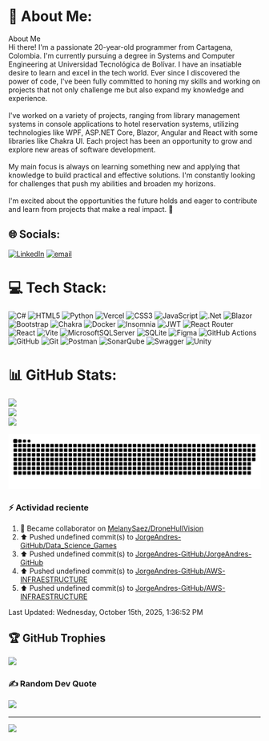 # 💫 About Me:
About Me<br>Hi there! I'm a passionate 20-year-old programmer from Cartagena, Colombia. I'm currently pursuing a degree in Systems and Computer Engineering at Universidad Tecnológica de Bolívar. I have an insatiable desire to learn and excel in the tech world. Ever since I discovered the power of code, I've been fully committed to honing my skills and working on projects that not only challenge me but also expand my knowledge and experience.<br><br>I've worked on a variety of projects, ranging from library management systems in console applications to hotel reservation systems, utilizing technologies like WPF, ASP.NET Core, Blazor, Angular and React with some libraries like Chakra UI. Each project has been an opportunity to grow and explore new areas of software development.<br><br>My main focus is always on learning something new and applying that knowledge to build practical and effective solutions. I'm constantly looking for challenges that push my abilities and broaden my horizons.<br><br>I'm excited about the opportunities the future holds and eager to contribute and learn from projects that make a real impact. 🚀


## 🌐 Socials:
[![LinkedIn](https://img.shields.io/badge/LinkedIn-%230077B5.svg?logo=linkedin&logoColor=white)](https://www.linkedin.com/in/jorge-andres-herrera/) [![email](https://img.shields.io/badge/Email-D14836?logo=gmail&logoColor=white)](mailto:jorgeandresherreramonsalve@gmail.com) 

# 💻 Tech Stack:
![C#](https://img.shields.io/badge/c%23-%23239120.svg?style=plastic&logo=csharp&logoColor=white) ![HTML5](https://img.shields.io/badge/html5-%23E34F26.svg?style=plastic&logo=html5&logoColor=white) ![Python](https://img.shields.io/badge/python-3670A0?style=plastic&logo=python&logoColor=ffdd54) ![Vercel](https://img.shields.io/badge/vercel-%23000000.svg?style=plastic&logo=vercel&logoColor=white) ![CSS3](https://img.shields.io/badge/css3-%231572B6.svg?style=plastic&logo=css3&logoColor=white) ![JavaScript](https://img.shields.io/badge/javascript-%23323330.svg?style=plastic&logo=javascript&logoColor=%23F7DF1E) ![.Net](https://img.shields.io/badge/.NET-5C2D91?style=plastic&logo=.net&logoColor=white) ![Blazor](https://img.shields.io/badge/blazor-%235C2D91.svg?style=plastic&logo=blazor&logoColor=white) ![Bootstrap](https://img.shields.io/badge/bootstrap-%238511FA.svg?style=plastic&logo=bootstrap&logoColor=white) ![Chakra](https://img.shields.io/badge/chakra-%234ED1C5.svg?style=plastic&logo=chakraui&logoColor=white) ![Docker](https://img.shields.io/badge/docker-%230db7ed.svg?style=plastic&logo=docker&logoColor=white) ![Insomnia](https://img.shields.io/badge/Insomnia-black?style=plastic&logo=insomnia&logoColor=5849BE) ![JWT](https://img.shields.io/badge/JWT-black?style=plastic&logo=JSON%20web%20tokens) ![React Router](https://img.shields.io/badge/React_Router-CA4245?style=plastic&logo=react-router&logoColor=white) ![React](https://img.shields.io/badge/react-%2320232a.svg?style=plastic&logo=react&logoColor=%2361DAFB) ![Vite](https://img.shields.io/badge/vite-%23646CFF.svg?style=plastic&logo=vite&logoColor=white) ![MicrosoftSQLServer](https://img.shields.io/badge/Microsoft%20SQL%20Server-CC2927?style=plastic&logo=microsoft%20sql%20server&logoColor=white) ![SQLite](https://img.shields.io/badge/sqlite-%2307405e.svg?style=plastic&logo=sqlite&logoColor=white) ![Figma](https://img.shields.io/badge/figma-%23F24E1E.svg?style=plastic&logo=figma&logoColor=white) ![GitHub Actions](https://img.shields.io/badge/github%20actions-%232671E5.svg?style=plastic&logo=githubactions&logoColor=white) ![GitHub](https://img.shields.io/badge/github-%23121011.svg?style=plastic&logo=github&logoColor=white) ![Git](https://img.shields.io/badge/git-%23F05033.svg?style=plastic&logo=git&logoColor=white) ![Postman](https://img.shields.io/badge/Postman-FF6C37?style=plastic&logo=postman&logoColor=white) ![SonarQube](https://img.shields.io/badge/SonarQube-black?style=plastic&logo=sonarqube&logoColor=4E9BCD) ![Swagger](https://img.shields.io/badge/-Swagger-%23Clojure?style=plastic&logo=swagger&logoColor=white) ![Unity](https://img.shields.io/badge/unity-%23000000.svg?style=plastic&logo=unity&logoColor=white)

# 📊 GitHub Stats:
![](https://github-readme-stats.vercel.app/api?username=JorgeAndres-GitHub&theme=aura&hide_border=false&include_all_commits=false&count_private=false)<br/>
![](https://github-readme-streak-stats.herokuapp.com/?user=JorgeAndres-GitHub&theme=aura&hide_border=false)<br/>
![](https://github-readme-stats.vercel.app/api/top-langs/?username=JorgeAndres-GitHub&theme=aura&hide_border=false&include_all_commits=false&count_private=false&layout=compact)

<picture>
  <source media="(prefers-color-scheme: dark)" srcset="https://raw.githubusercontent.com/JorgeAndres-GitHub/JorgeAndres-GitHub/output/github-snake-dark.svg" />
  <source media="(prefers-color-scheme: light)" srcset="https://raw.githubusercontent.com/JorgeAndres-GitHub/JorgeAndres-GitHub/output/github-snake.svg" />
  <img alt="github-snake" src="https://raw.githubusercontent.com/JorgeAndres-GitHub/JorgeAndres-GitHub/output/github-snake.svg" />
</picture>

### :zap: Actividad reciente
<!--RECENT_ACTIVITY:start-->
1. 🤝 Became collaborator on [MelanySaez/DroneHullVision](https://github.com/MelanySaez/DroneHullVision)<br>
2. ⬆️ Pushed undefined commit(s) to [JorgeAndres-GitHub/Data_Science_Games](https://github.com/JorgeAndres-GitHub/Data_Science_Games)<br>
3. ⬆️ Pushed undefined commit(s) to [JorgeAndres-GitHub/JorgeAndres-GitHub](https://github.com/JorgeAndres-GitHub/JorgeAndres-GitHub)<br>
4. ⬆️ Pushed undefined commit(s) to [JorgeAndres-GitHub/AWS-INFRAESTRUCTURE](https://github.com/JorgeAndres-GitHub/AWS-INFRAESTRUCTURE)<br>
5. ⬆️ Pushed undefined commit(s) to [JorgeAndres-GitHub/AWS-INFRAESTRUCTURE](https://github.com/JorgeAndres-GitHub/AWS-INFRAESTRUCTURE)<br>
<!--RECENT_ACTIVITY:end-->

<!--RECENT_ACTIVITY:last_update-->
Last Updated: Wednesday, October 15th, 2025, 1:36:52 PM
<!--RECENT_ACTIVITY:last_update_end-->

## 🏆 GitHub Trophies
![](https://github-profile-trophy.vercel.app/?username=JorgeAndres-GitHub&theme=radical&no-frame=false&no-bg=true&margin-w=4)

### ✍️ Random Dev Quote
![](https://quotes-github-readme.vercel.app/api?type=vetical&theme=merko)

---
[![](https://visitcount.itsvg.in/api?id=JorgeAndres-GitHub&icon=3&color=0)](https://visitcount.itsvg.in)

<!-- Proudly created with GPRM ( https://gprm.itsvg.in ) -->
